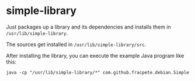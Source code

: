 # simple-library

Just packages up a library and its dependencies and installs them
in `/usr/lib/simple-library`.

The sources get installed in `/usr/lib/simple-library/src`.

After installing the library, you can execute the example Java program
like this:

```
java -cp "/usr/lib/simple-library/*" com.github.fracpete.debian.Simple
```

